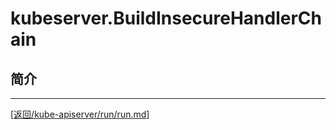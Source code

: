 kubeserver.BuildInsecureHandlerChain
==============================================================
## 简介



_______________________________________________________________________
[[返回/kube-apiserver/run/run.md]](./run.md) 
